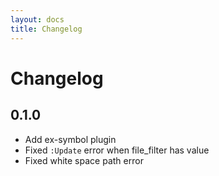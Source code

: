 ```yaml
---
layout: docs
title: Changelog
---
```


# Changelog

## 0.1.0

- Add ex-symbol plugin
- Fixed `:Update` error when file_filter has value
- Fixed white space path error
